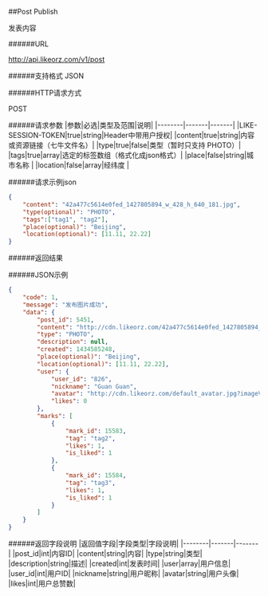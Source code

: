 ##Post Publish

发表内容

######URL

http://api.likeorz.com/v1/post

######支持格式
JSON

######HTTP请求方式

POST

######请求参数
|参数|必选|类型及范围|说明|
|--------|-------|-------|
|LIKE-SESSION-TOKEN|true|string|Header中带用户授权|
|content|true|string|内容或资源链接（七牛文件名）|
|type|true|false|类型（暂时只支持 PHOTO）|
|tags|true|array|选定的标签数组（格式化成json格式）|
|place|false|string|城市名称 |
|location|false|array|经纬度 |

######请求示例json
```json
{
    "content": "42a477c5614e0fed_1427805894_w_428_h_640_181.jpg",
    "type(optional)": "PHOTO",
    "tags":["tag1", "tag2"],
    "place(optional)": "Beijing",
    "location(optional)": [11.11, 22.22]
}
```

######返回结果

######JSON示例

```json
{
    "code": 1,
    "message": "发布图片成功",
    "data": {
        "post_id": 5451,
        "content": "http://cdn.likeorz.com/42a477c5614e0fed_1427805894_w_428_h_640_181.jpg?imageView2/1/w/620/h/620",
        "type": "PHOTO",
        "description": null,
        "created": 1434585248,
        "place(optional)": "Beijing",
        "location(optional)": [11.11, 22.22],
        "user": {
            "user_id": "826",
            "nickname": "Guan Guan",
            "avatar": "http://cdn.likeorz.com/default_avatar.jpg?imageView2/1/w/80/h/80",
            "likes": 0
        },
        "marks": [
            {
                "mark_id": 15583,
                "tag": "tag2",
                "likes": 1,
                "is_liked": 1
            },
            {
                "mark_id": 15584,
                "tag": "tag3",
                "likes": 1,
                "is_liked": 1
            }
        ]
    }
}
```

######返回字段说明
|返回值字段|字段类型|字段说明|
|--------|-------|-------|
|post_id|int|内容ID|
|content|string|内容|
|type|string|类型|
|description|string|描述|
|created|int|发表时间|
|user|array|用户信息|
|user_id|int|用户ID|
|nickname|string|用户昵称|
|avatar|string|用户头像|
|likes|int|用户总赞数|